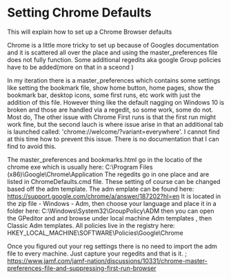 # Setting Chrome Defaults
This will explain how to set up a Chrome Browser defaults


Chrome is a little more tricky to set up because of Googles documentation and it is scattered all over the place and using the master_preferences file does not fully function. Some additional regedits aka google Group policies have to be added(more on that in a sceond ) 

In my iteration there is a master_preferences which contains some settings like setting the bookmark file, show home button, home pages, show the bookmark bar, desktop icons, some first runs, etc work with just the addition of this file. However thing like the default nagging on Windows 10 is broken and those are handled via a regedit, so some work, some do not. Most do, The other issue with Chrome First runs is that the first run might work fine, but the second lauch is where issue arise in that an additional tab is launched called: 'chrome://welcome/?variant=everywhere'. I cannot find at this time how to prevent this issue. There is no documentation that I can find to avoid this. 

The master_preferences and bookmarks.html go in the locatio of the chrome exe which is usually here: 
C:\Program Files (x86)\Google\Chrome\Application
The regedits go in one place and are listed in ChromeDefaults.cmd file. 
These setting of course can be changed based off the adm template. The adm emplate can be found here:
https://support.google.com/chrome/a/answer/187202?hl=en
It is located in the zip file - Windows - Adm, then choose your language and place it in a folder here:
C:\Windows\System32\GroupPolicy\ADM
then you can open the GPeditor and and browse under local machine Adm templates , then Classic Adm templates. 
All policies live in the registry here: HKEY_LOCAL_MACHINE\SOFTWARE\Policies\Google\Chrome

Once you figured out your reg settings there is no need to import the adm file to every machine. Just capture your regedits and that is it. 
; https://www.jamf.com/jamf-nation/discussions/10331/chrome-master-preferences-file-and-suppressing-first-run-browser
